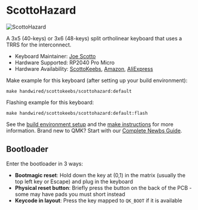 # ScottoHazard

![ScottoHazard](https://i.imgur.com/y2j7DOxh.jpeg)

A 3x5 (40-keys) or 3x6 (48-keys) split ortholinear keyboard that uses a TRRS for the interconnect.

* Keyboard Maintainer: [Joe Scotto](https://github.com/joe-scotto)
*   Hardware Supported: RP2040 Pro Micro
*   Hardware Availability: [ScottoKeebs](https://scottokeebs.com), [Amazon](https://amazon.com), [AliExpress](https://aliexpress.com)

Make example for this keyboard (after setting up your build environment):

    make handwired/scottokeebs/scottohazard:default

Flashing example for this keyboard:

    make handwired/scottokeebs/scottohazard:default:flash

See the [build environment setup](https://docs.qmk.fm/#/getting_started_build_tools) and the [make instructions](https://docs.qmk.fm/#/getting_started_make_guide) for more information. Brand new to QMK? Start with our [Complete Newbs Guide](https://docs.qmk.fm/#/newbs).

## Bootloader

Enter the bootloader in 3 ways:

* **Bootmagic reset**: Hold down the key at (0,1) in the matrix (usually the top left key or Escape) and plug in the keyboard
* **Physical reset button**: Briefly press the button on the back of the PCB - some may have pads you must short instead
* **Keycode in layout**: Press the key mapped to `QK_BOOT` if it is available
